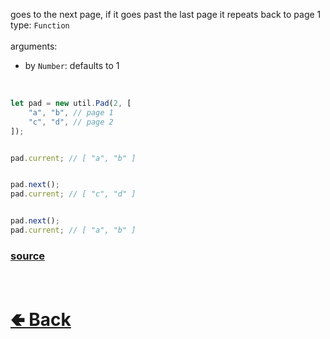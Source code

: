 goes to the next page, if it goes past the last page it repeats back to page 1<br>
type: `Function`<br><br>
arguments:
- by `Number`: defaults to 1
<br>

```js
let pad = new util.Pad(2, [ 
    "a", "b", // page 1
    "c", "d", // page 2
]);


pad.current; // [ "a", "b" ]


pad.next();
pad.current; // [ "c", "d" ]


pad.next();
pad.current; // [ "a", "b" ]
```

### [source](https://github.com/paigeroid/noscord.js/blob/main/src/Services/UtilService/custard/Pad.js)


<br> <h1> [🢀 Back](https://github.com/paigeroid/noscord.js/wiki/Util.Pad) </h1>